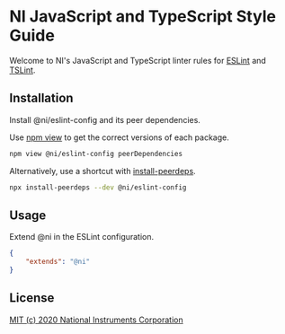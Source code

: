# NI JavaScript and TypeScript Style Guide

Welcome to NI's JavaScript and TypeScript linter rules for [ESLint](https://eslint.org/docs/user-guide/getting-started) and [TSLint](https://palantir.github.io/tslint/).

## Installation

Install @ni/eslint-config and its peer dependencies.

Use [npm view](https://docs.npmjs.com/cli/view.html) to get the correct versions of each package.

```bash
npm view @ni/eslint-config peerDependencies
```

Alternatively, use a shortcut with [install-peerdeps](https://www.npmjs.com/package/install-peerdeps).

```bash
npx install-peerdeps --dev @ni/eslint-config
```

## Usage

Extend @ni in the ESLint configuration.

```json
{
    "extends": "@ni"
}
```

## License

[MIT (c) 2020 National Instruments Corporation](./LICENSE)